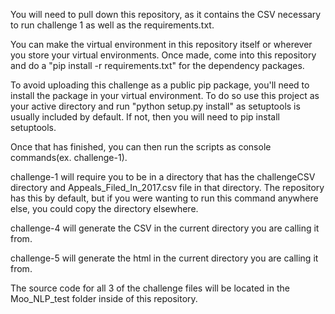 You will need to pull down this repository, as it contains the CSV necessary to run challenge 1 as well as the requirements.txt.

You can make the virtual environment in this repository itself or wherever you store your virtual environments.
Once made, come into this repository and do a "pip install -r requirements.txt" for the dependency packages.

To avoid uploading this challenge as a public pip package, you'll need to install the package in your virtual environment.
To do so use this project as your active directory and run "python setup.py install" as setuptools is usually included by default.
If not, then you will need to pip install setuptools.

Once that has finished, you can then run the scripts as console commands(ex. challenge-1).


challenge-1 will require you to be in a directory that has the challengeCSV directory and Appeals_Filed_In_2017.csv file in that directory.
The repository has this by default, but if you were wanting to run this command anywhere else, you could copy the directory elsewhere.

challenge-4 will generate the CSV in the current directory you are calling it from.

challenge-5 will generate the html in the current directory you are calling it from.

The source code for all 3 of the challenge files will be located in the Moo_NLP_test folder inside of this repository.
